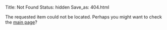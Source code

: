 Title: Not Found
Status: hidden
Save_as: 404.html

The requested item could not be located. Perhaps you might want to check
the [main page](/index.html)?